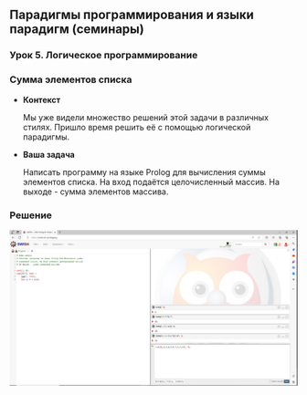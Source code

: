 ## Парадигмы программирования и языки парадигм (семинары)
### Урок 5. Логическое программирование

### Сумма элементов списка

* **Контекст**

    Мы уже видели множество решений этой задачи в различных
стилях. Пришло время решить её с помощью логической
парадигмы.
* **Ваша задача**
    
    Написать программу на языке Prolog для вычисления суммы
элементов списка. На вход подаётся целочисленный массив.
На выходе - сумма элементов массива.

### Решение

![Программа](programm.png)


